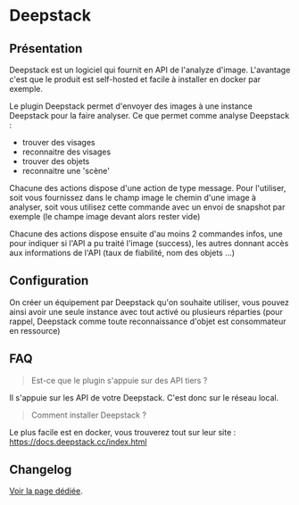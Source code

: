 # Deepstack

## Présentation

Deepstack est un logiciel qui fournit en API de l'analyze d'image. L'avantage c'est que le produit est self-hosted et facile à installer en docker par exemple.

Le plugin Deepstack permet d'envoyer des images à une instance Deepstack pour la faire analyser.
Ce que permet comme analyse Deepstack :
- trouver des visages
- reconnaitre des visages
- trouver des objets
- reconnaitre une 'scène'

Chacune des actions dispose d'une action de type message. Pour l'utiliser, soit vous fournissez dans le champ image le chemin d'une image à analyser, soit vous utilisez cette commande avec un envoi de snapshot par exemple (le champe image devant alors rester vide)

Chacune des actions dispose ensuite d'au moins 2 commandes infos, une pour indiquer si l'API a pu traité l'image (success), les autres donnant accès aux informations de l'API (taux de fiabilité, nom des objets ...)

## Configuration

On créer un équipement par Deepstack qu'on souhaite utiliser, vous pouvez ainsi avoir une seule instance avec tout activé ou plusieurs réparties (pour rappel, Deepstack comme toute reconnaissance d'objet est consommateur en ressource)

## FAQ

> Est-ce que le plugin s'appuie sur des API tiers ?

Il s'appuie sur les API de votre Deepstack. C'est donc sur le réseau local.

> Comment installer Deepstack ?

Le plus facile est en docker, vous trouverez tout sur leur site : https://docs.deepstack.cc/index.html

## Changelog

[Voir la page dédiée](changelog.md).
